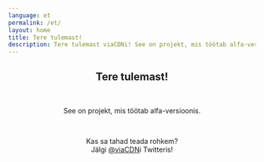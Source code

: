 ```yaml
---
language: et
permalink: /et/
layout: home
title: Tere tulemast!
description: Tere tulemast viaCDNi! See on projekt, mis töötab alfa-versioonis. Kas sa tahad teada rohkem?
---
```


<center>
<h2>Tere tulemast!</h2>
<br/>

<p>
See on projekt, mis töötab alfa-versioonis.
</p>

<br/>

<p>
Kas sa tahad teada rohkem?
<br/>
Jälgi <a href="https://twitter.com/viaCDN" target="_blank" rel="noopener">@viaCDN</a>i Twitteris!
</p>

<br/>
</center>
